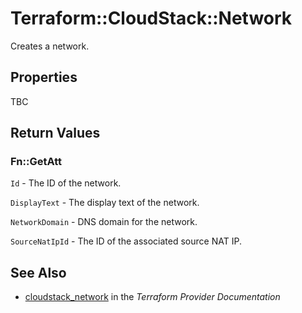 # Terraform::CloudStack::Network

Creates a network.

## Properties

TBC

## Return Values

### Fn::GetAtt

`Id` - The ID of the network.

`DisplayText` - The display text of the network.

`NetworkDomain` - DNS domain for the network.

`SourceNatIpId` - The ID of the associated source NAT IP.

## See Also

* [cloudstack_network](https://www.terraform.io/docs/providers/cloudstack/r/network.html) in the _Terraform Provider Documentation_